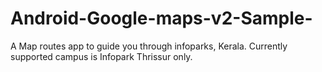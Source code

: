 Android-Google-maps-v2-Sample-
==============================

A Map routes app to guide you through infoparks, Kerala. Currently supported campus is Infopark Thrissur only.
